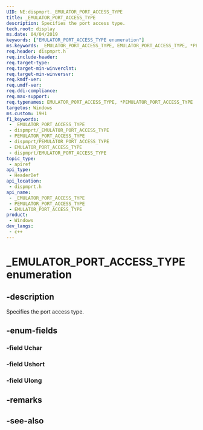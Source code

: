 ```yaml
---
UID: NE:dispmprt._EMULATOR_PORT_ACCESS_TYPE
title: _EMULATOR_PORT_ACCESS_TYPE
description: Specifies the port access type.
tech.root: display
ms.date: 04/04/2019
keywords: ["EMULATOR_PORT_ACCESS_TYPE enumeration"]
ms.keywords: _EMULATOR_PORT_ACCESS_TYPE, EMULATOR_PORT_ACCESS_TYPE, *PEMULATOR_PORT_ACCESS_TYPE,
req.header: dispmprt.h
req.include-header: 
req.target-type: 
req.target-min-winverclnt: 
req.target-min-winversvr: 
req.kmdf-ver: 
req.umdf-ver: 
req.ddi-compliance: 
req.max-support: 
req.typenames: EMULATOR_PORT_ACCESS_TYPE, *PEMULATOR_PORT_ACCESS_TYPE
targetos: Windows
ms.custom: 19H1
f1_keywords:
 - _EMULATOR_PORT_ACCESS_TYPE
 - dispmprt/_EMULATOR_PORT_ACCESS_TYPE
 - PEMULATOR_PORT_ACCESS_TYPE
 - dispmprt/PEMULATOR_PORT_ACCESS_TYPE
 - EMULATOR_PORT_ACCESS_TYPE
 - dispmprt/EMULATOR_PORT_ACCESS_TYPE
topic_type:
 - apiref
api_type:
 - HeaderDef
api_location:
 - dispmprt.h
api_name:
 - _EMULATOR_PORT_ACCESS_TYPE
 - PEMULATOR_PORT_ACCESS_TYPE
 - EMULATOR_PORT_ACCESS_TYPE
product:
 - Windows
dev_langs:
 - c++
---
```


# _EMULATOR_PORT_ACCESS_TYPE enumeration


## -description

Specifies the port access type.

## -enum-fields

### -field Uchar

### -field Ushort

### -field Ulong 

## -remarks

## -see-also

